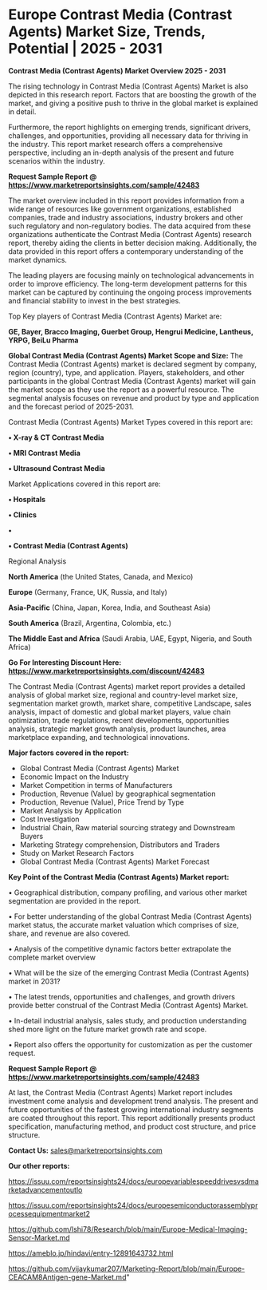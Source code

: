 # Europe Contrast Media (Contrast Agents) Market Size, Trends, Potential | 2025 - 2031

<Strong> Contrast Media (Contrast Agents) Market Overview 2025 - 2031</strong>

The rising technology in Contrast Media (Contrast Agents) Market is also depicted in this research report. Factors that are boosting the growth of the market, and giving a positive push to thrive in the global market is explained in detail.

Furthermore, the report highlights on emerging trends, significant drivers, challenges, and opportunities, providing all necessary data for thriving in the industry. This report market research offers a comprehensive perspective, including an in-depth analysis of the present and future scenarios within the industry.

<strong>Request Sample Report @ <a href=https://www.marketreportsinsights.com/sample/42483>https://www.marketreportsinsights.com/sample/42483</a></strong>

The market overview included in this report provides information from a wide range of resources like government organizations, established companies, trade and industry associations, industry brokers and other such regulatory and non-regulatory bodies. The data acquired from these organizations authenticate the Contrast Media (Contrast Agents) research report, thereby aiding the clients in better decision making. Additionally, the data provided in this report offers a contemporary understanding of the market dynamics.

The leading players are focusing mainly on technological advancements in order to improve efficiency. The long-term development patterns for this market can be captured by continuing the ongoing process improvements and financial stability to invest in the best strategies.

Top Key players of Contrast Media (Contrast Agents) Market are:

<strong>GE, Bayer, Bracco Imaging, Guerbet Group, Hengrui Medicine, Lantheus, YRPG, BeiLu Pharma</strong>

<strong><b>Global Contrast Media (Contrast Agents) Market Scope and Size:</b></strong>
The Contrast Media (Contrast Agents) market is declared segment by company, region (country), type, and application. Players, stakeholders, and other participants in the global Contrast Media (Contrast Agents) market will gain the market scope as they use the report as a powerful resource. The segmental analysis focuses on revenue and product by type and application and the forecast period of 2025-2031.

Contrast Media (Contrast Agents) Market Types covered in this report are:

<strong>•  X-ray & CT Contrast Media

•  MRI Contrast Media

•  Ultrasound Contrast Media</strong>

Market Applications covered in this report are:

<strong>•  Hospitals

•  Clinics

•  

•  Contrast Media (Contrast Agents)</strong> 

Regional Analysis

<strong>North America</strong> (the United States, Canada, and Mexico)

<strong>Europe</strong> (Germany, France, UK, Russia, and Italy)

<strong>Asia-Pacific</strong> (China, Japan, Korea, India, and Southeast Asia)

<strong>South America</strong> (Brazil, Argentina, Colombia, etc.)

<strong>The Middle East and Africa</strong> (Saudi Arabia, UAE, Egypt, Nigeria, and South Africa)

<strong>Go For Interesting Discount Here: <a href=https://www.marketreportsinsights.com/discount/42483>https://www.marketreportsinsights.com/discount/42483</a></strong>

The Contrast Media (Contrast Agents) market report provides a detailed analysis of global market size, regional and country-level market size, segmentation market growth, market share, competitive Landscape, sales analysis, impact of domestic and global market players, value chain optimization, trade regulations, recent developments, opportunities analysis, strategic market growth analysis, product launches, area marketplace expanding, and technological innovations.

<strong><b>Major factors covered in the report:</b></strong>
<ul>
  <li>Global Contrast Media (Contrast Agents) Market </li>
  <li>Economic Impact on the Industry</li>
  <li>Market Competition in terms of Manufacturers</li>
  <li>Production, Revenue (Value) by geographical segmentation</li>
  <li>Production, Revenue (Value), Price Trend by Type</li>
  <li>Market Analysis by Application</li>
  <li>Cost Investigation</li>
  <li>Industrial Chain, Raw material sourcing strategy and Downstream Buyers</li>
  <li>Marketing Strategy comprehension, Distributors and Traders</li>
  <li>Study on Market Research Factors</li>
  <li>Global Contrast Media (Contrast Agents) Market Forecast</li>
</ul>

<strong><b>Key Point of the Contrast Media (Contrast Agents) Market report:</b></strong>

• Geographical distribution, company profiling, and various other market segmentation are provided in the report.

• For better understanding of the global Contrast Media (Contrast Agents) market status, the accurate market valuation which comprises of size, share, and revenue are also covered.

• Analysis of the competitive dynamic factors better extrapolate the complete market overview

• What will be the size of the emerging Contrast Media (Contrast Agents) market in 2031?

• The latest trends, opportunities and challenges, and growth drivers provide better construal of the Contrast Media (Contrast Agents) Market.

• In-detail industrial analysis, sales study, and production understanding shed more light on the future market growth rate and scope.

• Report also offers the opportunity for customization as per the customer request.

<strong>Request Sample Report @ <a href=https://www.marketreportsinsights.com/sample/42483>https://www.marketreportsinsights.com/sample/42483</a></strong>

At last, the Contrast Media (Contrast Agents) Market report includes investment come analysis and development trend analysis. The present and future opportunities of the fastest growing international industry segments are coated throughout this report. This report additionally presents product specification, manufacturing method, and product cost structure, and price structure.

<strong>Contact Us:</strong>
sales@marketreportsinsights.com

<strong>Our other reports:</strong>

<a href=https://issuu.com/reportsinsights24/docs/europevariablespeeddrivesvsdmarketadvancementoutlo>https://issuu.com/reportsinsights24/docs/europevariablespeeddrivesvsdmarketadvancementoutlo</a>

<a href=https://issuu.com/reportsinsights24/docs/europesemiconductorassemblyprocessequipmentmarket2>https://issuu.com/reportsinsights24/docs/europesemiconductorassemblyprocessequipmentmarket2</a>

<a href=https://github.com/Ishi78/Research/blob/main/Europe-Medical-Imaging-Sensor-Market.md>https://github.com/Ishi78/Research/blob/main/Europe-Medical-Imaging-Sensor-Market.md</a>

<a href=https://ameblo.jp/hindavi/entry-12891643732.html>https://ameblo.jp/hindavi/entry-12891643732.html</a>

<a href=https://github.com/vijaykumar207/Marketing-Report/blob/main/Europe-CEACAM8Antigen-gene-Market.md>https://github.com/vijaykumar207/Marketing-Report/blob/main/Europe-CEACAM8Antigen-gene-Market.md</a>"
